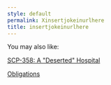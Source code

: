 ```yaml
---
style: default
permalink: Xinsertjokeinurlhere
title: insertjokeinurlhere
---
```

You may also like:

[SCP-358: A "Deserted" Hospital](http://scp-wiki.net/scp-358)

[Obligations](http://scp-wiki.net/obligations)
